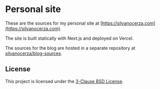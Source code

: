 # Personal site

These are the sources for my personal site at [https://silvanocerza.com](https://silvanocerza.com).

The site is built statically with Next.js and deployed on Vercel.

The sources for the blog are hosted in a separate repository at [silvanocerza/blog-sources](https://github.com/silvanocerza/blog-sources).

## License

This project is licensed under the [3-Clause BSD License](LICENSE).
